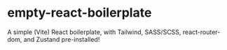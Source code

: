 # empty-react-boilerplate
A simple (Vite) React boilerplate, with Tailwind, SASS/SCSS, react-router-dom, and Zustand pre-installed!